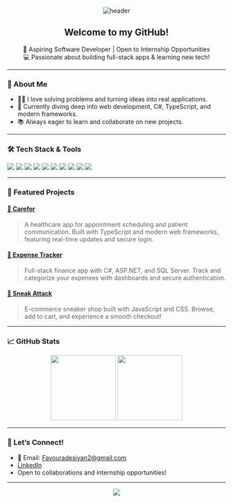 <!-- Banner or profile image (optional) -->
<p align="center">
  <img src="https://capsule-render.vercel.app/api?type=waving&color=gradient&height=150&section=header&text=Hi%20there!%20I'm%20Favour%20👋&fontSize=35&fontAlignY=40" alt="header"/>
</p>

<h2 align="center">Welcome to my GitHub!</h2>

<p align="center">
  🚀 Aspiring Software Developer | Open to Internship Opportunities<br/>
  💻 Passionate about building full-stack apps & learning new tech!
</p>

---

### 🌟 About Me
- 👩‍💻 I love solving problems and turning ideas into real applications.
- 🌱 Currently diving deep into web development, C#, TypeScript, and modern frameworks.
- 📚 Always eager to learn and collaborate on new projects.

---

### 🛠️ Tech Stack & Tools

<p>
  <img src="https://img.shields.io/badge/-C%23-239120?style=flat&logo=c-sharp&logoColor=white"/>
  <img src="https://img.shields.io/badge/-TypeScript-3178c6?style=flat&logo=typescript&logoColor=white"/>
  <img src="https://img.shields.io/badge/-JavaScript-f7df1e?style=flat&logo=javascript&logoColor=black"/>
  <img src="https://img.shields.io/badge/-HTML5-e34c26?style=flat&logo=html5&logoColor=white"/>
  <img src="https://img.shields.io/badge/-CSS3-1572b6?style=flat&logo=css3&logoColor=white"/>
  <img src="https://img.shields.io/badge/-React-61dafb?style=flat&logo=react&logoColor=black"/>
  <img src="https://img.shields.io/badge/-ASP.NET-512bd4?style=flat&logo=.net&logoColor=white"/>
  <img src="https://img.shields.io/badge/-SQL_Server-cc2927?style=flat&logo=microsoft-sql-server&logoColor=white"/>
  <img src="https://img.shields.io/badge/-Git-F05032?style=flat&logo=git&logoColor=white"/>
  <img src="https://img.shields.io/badge/-VS_Code-007ACC?style=flat&logo=visual-studio-code&logoColor=white"/>
</p>

---

### 📌 Featured Projects

#### [🏥 Carefor](https://github.com/Favour01216/Carefor)
> A healthcare app for appointment scheduling and patient communication. Built with TypeScript and modern web frameworks, featuring real-time updates and secure login.

#### [💸 Expense Tracker](https://github.com/Favour01216/Expense-Tracker)
> Full-stack finance app with C#, ASP.NET, and SQL Server. Track and categorize your expenses with dashboards and secure authentication.

#### [👟 Sneak Attack](https://github.com/Favour01216/Sneak-Attack)
> E-commerce sneaker shop built with JavaScript and CSS. Browse, add to cart, and experience a smooth checkout!

---

### 📈 GitHub Stats

<p align="center">
  <img src="https://github-readme-stats.vercel.app/api?username=Favour01216&show_icons=true&theme=radical" height="150"/>
  <img src="https://github-readme-stats.vercel.app/api/top-langs/?username=Favour01216&layout=compact&theme=radical" height="150"/>
</p>

---

### 🤝 Let’s Connect!
- 📧 Email: [Favouradesiyan2@gmail.com](mailto:Favouradesiyan2@gmail.com)
- [LinkedIn](https://www.linkedin.com/in/Favourade/) <!-- Replace with your LinkedIn -->
- Open to collaborations and internship opportunities!

---

<p align="center">
  <img src="https://capsule-render.vercel.app/api?type=waving&color=gradient&height=120&section=footer"/>
</p>
